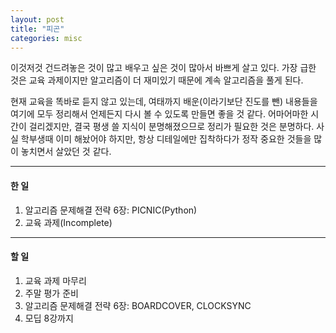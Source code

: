 ```yaml
---
layout: post
title: "피곤"
categories: misc
---
```


이것저것 건드려놓은 것이 많고 배우고 싶은 것이 많아서 바쁘게 살고 있다.
가장 급한 것은 교육 과제이지만 알고리즘이 더 재미있기 때문에 계속 알고리즘을 풀게 된다.

현재 교육을 똑바로 듣지 않고 있는데, 여태까지 배운(이라기보단 진도를 뺀) 내용들을 여기에 모두 정리해서 언제든지 다시 볼 수 있도록 만들면 좋을 것 같다.
어마어마한 시간이 걸리겠지만, 결국 평생 쓸 지식이 분명해졌으므로 정리가 필요한 것은 분명하다. 사실 학부생때 이미 해놨어야 하지만, 항상 디테일에만 집착하다가 정작 중요한 것들을 많이 놓치면서 살았던 것 같다.

-------------------------------------
#### 한 일
  1. 알고리즘 문제해결 전략 6장: PICNIC(Python)
  2. 교육 과제(Incomplete)


-------------------------------------
#### 할 일
  1. 교육 과제 마무리
  2. 주말 평가 준비
  3. 알고리즘 문제해결 전략 6장: BOARDCOVER, CLOCKSYNC
  4. 모딥 8강까지
